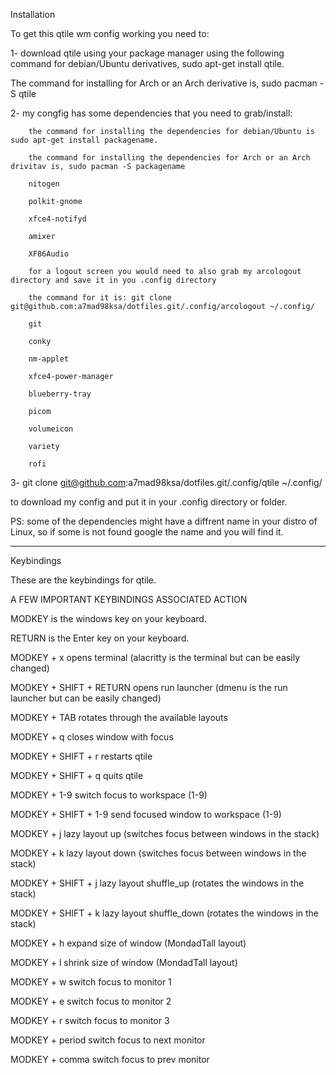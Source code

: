 Installation

To get this qtile wm config working you need to:

1- download qtile using your package manager using the following command for debian/Ubuntu derivatives, sudo apt-get install qtile. 

The command for installing for Arch or an Arch derivative is, sudo pacman -S qtile


2- my congfig has some dependencies that you need to grab/install:

        the command for installing the dependencies for debian/Ubuntu is sudo apt-get install packagename.
        
        the command for installing the dependencies for Arch or an Arch drivitav is, sudo pacman -S packagename

        nitogen
        
        polkit-gnome
        
        xfce4-notifyd
        
        amixer
        
        XF86Audio
        
        for a logout screen you would need to also grab my arcologout directory and save it in you .config directory
        
        the command for it is: git clone git@github.com:a7mad98ksa/dotfiles.git/.config/arcologout ~/.config/
        
        git
        
        conky
        
        nm-applet
        
        xfce4-power-manager
        
        blueberry-tray
        
        picom
        
        volumeicon
        
        variety
        
        rofi
  
   
3- git clone git@github.com:a7mad98ksa/dotfiles.git/.config/qtile ~/.config/

to download my config and put it in your .config directory or folder.

PS: some of the dependencies might have a diffrent name in your distro of Linux, so if some is not found google the name and you will find it.

------------------------------------------------------------------------------------------------------------------------------------------------------------------

Keybindings


These are the keybindings for qtile.

  
A FEW IMPORTANT KEYBINDINGS
ASSOCIATED ACTION

MODKEY is the windows key on your keyboard.

RETURN is the Enter key on your keyboard.


MODKEY + x
opens terminal (alacritty is the terminal but can be easily changed)

  
MODKEY + SHIFT + RETURN
opens run launcher (dmenu is the run launcher but can be easily changed)

  
MODKEY + TAB
rotates through the available layouts

  
MODKEY + q
closes window with focus

  
MODKEY + SHIFT + r
restarts qtile

  
MODKEY + SHIFT + q
quits qtile

  
MODKEY + 1-9
switch focus to workspace (1-9)

  
MODKEY + SHIFT + 1-9
send focused window to workspace (1-9)

  
MODKEY + j
lazy layout up (switches focus between windows in the stack)

  
MODKEY + k
lazy layout down (switches focus between windows in the stack)

  
MODKEY + SHIFT + j
lazy layout shuffle_up (rotates the windows in the stack)

  
MODKEY + SHIFT + k
lazy layout shuffle_down (rotates the windows in the stack)

  
MODKEY + h
expand size of window (MondadTall layout)

  
MODKEY + l
shrink size of window (MondadTall layout)

  
MODKEY + w
switch focus to monitor 1

  
MODKEY + e
switch focus to monitor 2

  
MODKEY + r
switch focus to monitor 3

  
MODKEY + period
switch focus to next monitor

  
MODKEY + comma
switch focus to prev monitor
